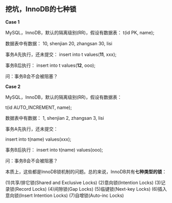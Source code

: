 ## 挖坑，InnoDB的七种锁

**Case 1**

MySQL，InnoDB，默认的隔离级别(RR)，假设有数据表：
t(id PK, name);



数据表中有数据：
10, shenjian
20, zhangsan
30, lisi



事务A先执行，还未提交：
insert into t values(**11**, xxx);



事务B后执行：
insert into t values(**12**, ooo);



问：事务B会不会被阻塞？



**Case 2**

MySQL，InnoDB，默认的隔离级别(RR)，假设有数据表：

t(id AUTO_INCREMENT, name);



数据表中有数据：
1, shenjian
2, zhangsan
3, lisi



事务A先执行，还未提交：

insert into t(name) values(xxx);



事务B后执行：
insert into t(name) values(ooo);



问：事务B会不会被阻塞？


本质上，这些都是InnoDB锁机制的问题。总的来说，InnoDB共有**七种类型的锁**：

(1)共享/排它锁(Shared and Exclusive Locks)
(2)意向锁(Intention Locks)
(3)记录锁(Record Locks)
(4)间隙锁(Gap Locks)
(5)临键锁(Next-key Locks)
(6)插入意向锁(Insert Intention Locks)
(7)自增锁(Auto-inc Locks)
